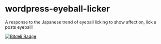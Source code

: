 wordpress-eyeball-licker
========================

A response to the Japanese trend of eyeball licking to show affection, lick a posts eyeball!


[![Bitdeli Badge](https://d2weczhvl823v0.cloudfront.net/Clorith/wordpress-eyeball-licker/trend.png)](https://bitdeli.com/free "Bitdeli Badge")

